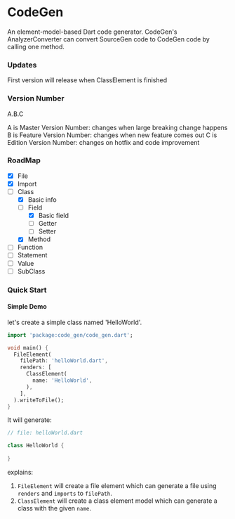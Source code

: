 # CodeGen
An element-model-based Dart code generator. 
CodeGen's AnalyzerConverter can convert SourceGen code to CodeGen code by calling one method.

### Updates
First version will release when ClassElement is finished

### Version Number
A.B.C

A is Master Version Number: changes when large breaking change happens
B is Feature Version Number: changes when new feature comes out
C is Edition Version Number: changes on hotfix and code improvement

### RoadMap
- [x] File
- [x] Import
- [ ] Class
    - [x] Basic info
    - [ ] Field
        - [x] Basic field
        - [ ] Getter
        - [ ] Setter
    - [x] Method
- [ ] Function
- [ ] Statement
- [ ] Value
- [ ] SubClass

### Quick Start

#### Simple Demo
let's create a simple class named 'HelloWorld'.

```dart
import 'package:code_gen/code_gen.dart';

void main() {
  FileElement(
    filePath: 'helloWorld.dart',
    renders: [
      ClassElement(
        name: 'HelloWorld',
      ),
    ],
  ).writeToFile();
}
```

It will generate:
```dart
// file: helloWorld.dart

class HelloWorld {
  
}
```

explains:
1. `FileElement` will create a file element which can generate a file using `renders` and `imports` to `filePath`.
1. `ClassElement` will create a class element model which can generate a class with the given `name`.
